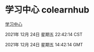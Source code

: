 # 学习中心 colearnhub
[学习中心](http://59.174.25.102:56308/colearnhub/)

2021年 12月 24日 星期五 22:42:14 CST

2021年 12月 24日 星期五 14:42:14 GMT
